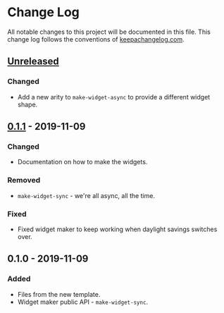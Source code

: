# Change Log
All notable changes to this project will be documented in this file. This change log follows the conventions of [keepachangelog.com](http://keepachangelog.com/).

## [Unreleased]
### Changed
- Add a new arity to `make-widget-async` to provide a different widget shape.

## [0.1.1] - 2019-11-09
### Changed
- Documentation on how to make the widgets.

### Removed
- `make-widget-sync` - we're all async, all the time.

### Fixed
- Fixed widget maker to keep working when daylight savings switches over.

## 0.1.0 - 2019-11-09
### Added
- Files from the new template.
- Widget maker public API - `make-widget-sync`.

[Unreleased]: https://github.com/your-name/mapset/compare/0.1.1...HEAD
[0.1.1]: https://github.com/your-name/mapset/compare/0.1.0...0.1.1
